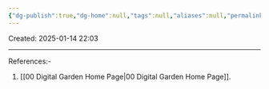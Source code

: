 ```yaml
---
{"dg-publish":true,"dg-home":null,"tags":null,"aliases":null,"permalink":"/about-me/","dgPassFrontmatter":true,"updated":"2025-01-14T22:04:42.814+05:30"}
---
```


Created: 2025-01-14 22:03



---
References:-
1. [[00 Digital Garden Home Page\|00 Digital Garden Home Page]].